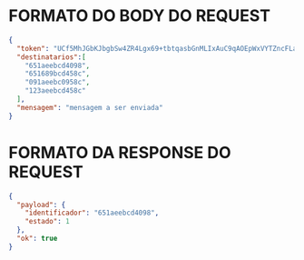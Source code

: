 

# FORMATO DO BODY DO REQUEST
```json
{
  "token": "UCf5MhJGbKJbgbSw4ZR4Lgx69+tbtqasbGnMLIxAuC9qAOEpWxVYTZncFLaDlgAOZDDPzT2VbYksyt4jzksh.NDE3MzY2NmM1OTUyNTQ1NDUwNjUzOTY3MzU0ZTU2NDMzMTUyNmM0YzVhNGM0MjY0Nzk0MTY2NTkzMTZkNTAzNzc0NTQ2NTM0NmU0NTRhNjc=",
  "destinatarios":[
    "651aeebcd4098",
    "651689bcd458c",
    "091aeebc0958c",
    "123aeebcd458c"
  ],
  "mensagem": "mensagem a ser enviada"
}
```

# FORMATO DA RESPONSE DO REQUEST
```json
{
  "payload": {
    "identificador": "651aeebcd4098",
    "estado": 1
  },
  "ok": true
}
```